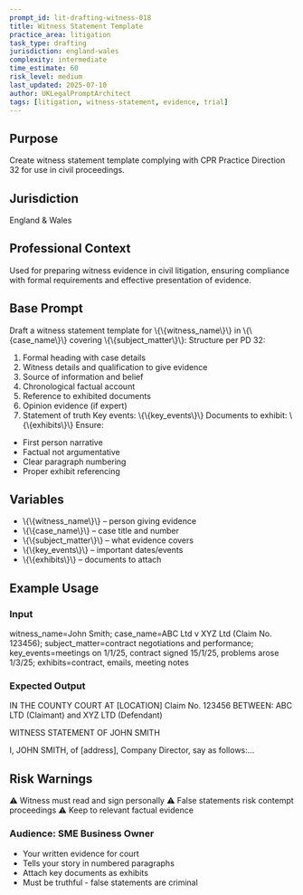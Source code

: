```yaml
---
prompt_id: lit-drafting-witness-018
title: Witness Statement Template
practice_area: litigation
task_type: drafting
jurisdiction: england-wales
complexity: intermediate
time_estimate: 60
risk_level: medium
last_updated: 2025-07-10
author: UKLegalPromptArchitect
tags: [litigation, witness-statement, evidence, trial]
---
```


## Purpose
Create witness statement template complying with CPR Practice Direction 32 for use in civil proceedings.

## Jurisdiction
England & Wales

## Professional Context
Used for preparing witness evidence in civil litigation, ensuring compliance with formal requirements and effective presentation of evidence.

## Base Prompt
Draft a witness statement template for \\{\\{witness_name\\}\\} in \\{\\{case_name\\}\\} covering \\{\\{subject_matter\\}\\}:
Structure per PD 32:
1. Formal heading with case details
2. Witness details and qualification to give evidence
3. Source of information and belief
4. Chronological factual account
5. Reference to exhibited documents
6. Opinion evidence (if expert)
7. Statement of truth
Key events: \\{\\{key_events\\}\\}
Documents to exhibit: \\{\\{exhibits\\}\\}
Ensure:
- First person narrative
- Factual not argumentative
- Clear paragraph numbering
- Proper exhibit referencing

## Variables
- \\{\\{witness_name\\}\\} – person giving evidence
- \\{\\{case_name\\}\\} – case title and number
- \\{\\{subject_matter\\}\\} – what evidence covers
- \\{\\{key_events\\}\\} – important dates/events
- \\{\\{exhibits\\}\\} – documents to attach

## Example Usage
### Input
witness_name=John Smith; case_name=ABC Ltd v XYZ Ltd (Claim No. 123456); subject_matter=contract negotiations and performance; key_events=meetings on 1/1/25, contract signed 15/1/25, problems arose 1/3/25; exhibits=contract, emails, meeting notes

### Expected Output
IN THE COUNTY COURT AT [LOCATION]
Claim No. 123456
BETWEEN:
ABC LTD (Claimant)
and
XYZ LTD (Defendant)

WITNESS STATEMENT OF JOHN SMITH

I, JOHN SMITH, of [address], Company Director, say as follows:...

## Risk Warnings
⚠️ Witness must read and sign personally
⚠️ False statements risk contempt proceedings
⚠️ Keep to relevant factual evidence

### Audience: SME Business Owner
- Your written evidence for court
- Tells your story in numbered paragraphs
- Attach key documents as exhibits
- Must be truthful - false statements are criminal
